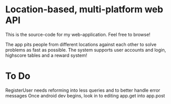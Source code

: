 # Location-based, multi-platform web API

This is the source-code for my web-application. Feel free to browse!

The app pits people from different locations against each other to solve problems as fast as possible. The system supports user accounts and login, highscore tables and a reward system!


# To Do
RegisterUser needs reforming into less queries and to better handle error messages
Once android dev begins, look in to editing app.get into app.post
